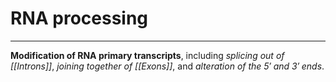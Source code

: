# RNA processing
---
**Modification of RNA primary transcripts**, including *splicing out of [[Introns]]*, *joining together of [[Exons]]*, and *alteration of the 5′ and 3′ ends*.